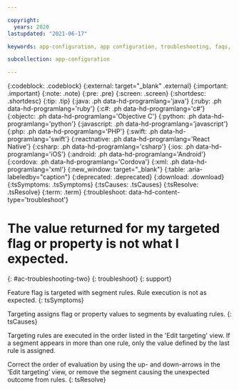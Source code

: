 ```yaml
---

copyright:
  years: 2020
lastupdated: "2021-06-17"

keywords: app-configuration, app configuration, troubleshooting, faqs, Frequently Asked Questions, feature flag, evaluation

subcollection: app-configuration

---
```


{:codeblock: .codeblock}
{:external: target="_blank" .external}
{:important: .important}
{:note: .note}
{:pre: .pre}
{:screen: .screen}
{:shortdesc: .shortdesc}
{:tip: .tip}
{:java: .ph data-hd-programlang='java'}
{:ruby: .ph data-hd-programlang='ruby'}
{:c#: .ph data-hd-programlang='c#'}
{:objectc: .ph data-hd-programlang='Objective C'}
{:python: .ph data-hd-programlang='python'}
{:javascript: .ph data-hd-programlang='javascript'}
{:php: .ph data-hd-programlang='PHP'}
{:swift: .ph data-hd-programlang='swift'}
{:reactnative: .ph data-hd-programlang='React Native'}
{:csharp: .ph data-hd-programlang='csharp'}
{:ios: .ph data-hd-programlang='iOS'}
{:android: .ph data-hd-programlang='Android'}
{:cordova: .ph data-hd-programlang='Cordova'}
{:xml: .ph data-hd-programlang='xml'}
{:new_window: target="_blank"}
{:table: .aria-labeledby="caption"}
{:deprecated: .deprecated}
{:download: .download}
{:tsSymptoms: .tsSymptoms}
{:tsCauses: .tsCauses}
{:tsResolve: .tsResolve}
{:term: .term}
{:troubleshoot: data-hd-content-type='troubleshoot'}

# The value returned for my targeted flag or property is not what I expected.
{: #ac-troubleshooting-two}
{: troubleshoot}
{: support}



Feature flag is targeted with segment rules. Rule execution is not as expected.
{: tsSymptoms}


Targeting assigns flag or property values to segments by evaluating rules.
{: tsCauses}

Targeting rules are executed in the order listed in the 'Edit targeting' view. If a segment appears in more than one rule, only the value defined by the last rule is assigned.



Correct the order of evaluation by using the up- and down-arrows in the ‘Edit targeting’ view, or remove the segment causing the unexpected outcome from rules.
{: tsResolve}
